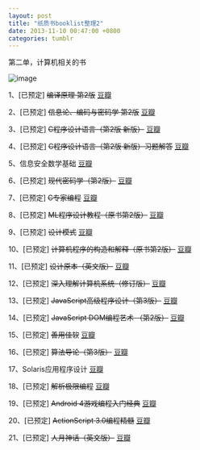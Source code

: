```yaml
---
layout: post
title: "纸质书booklist整理2"
date: 2013-11-10 00:47:00 +0800
categories: tumblr
---
```


第二单，计算机相关的书

![image](http://68.media.tumblr.com/b15b0bd6710950a931ea2fcb2b91bf62/tumblr_inline_mvzskzdMWE1s192y8.jpg)

1、[已预定] <strike>编译原理 第2版</strike> [豆瓣](http://book.douban.com/subject/3296317/)

2、[已预定] <strike>信息论、编码与密码学 第2版</strike> [豆瓣](http://book.douban.com/subject/4916425/)

3、[已预定] <strike>C程序设计语言（第2版 新版）</strike> [豆瓣](http://book.douban.com/subject/1139336/)

4、[已预定] <strike>C程序设计语言（第2版 新版）习题解答</strike> [豆瓣](http://book.douban.com/subject/1138919/)

5、信息安全数学基础 [豆瓣](http://book.douban.com/subject/1935447/)

6、[已预定] <strike>现代密码学（第2版）</strike> [豆瓣](http://book.douban.com/subject/2057795/)

7、[已预定] <strike>C专家编程</strike> [豆瓣](http://book.douban.com/subject/2377310/)

8、[已预定] <strike>ML程序设计教程（原书第2版）</strike> [豆瓣](http://book.douban.com/subject/1316040/)

9、[已预定] <strike>设计模式</strike> [豆瓣](http://book.douban.com/subject/1052241/)

10、[已预定] <strike>计算机程序的构造和解释（原书第2版）</strike> [豆瓣](http://book.douban.com/subject/1148282/)

11、[已预定] <strike>设计原本（英文版）</strike> [豆瓣](http://book.douban.com/subject/5383253/)

12、[已预定] <strike>深入理解计算机系统（修订版）</strike> [豆瓣](http://book.douban.com/subject/1230413/)

13、[已预定] <strike>JavaScript高级程序设计（第3版）</strike> [豆瓣](http://book.douban.com/subject/10546125/)

14、[已预定] <strike>JavaScript DOM编程艺术 （第2版）</strike> [豆瓣](http://book.douban.com/subject/6038371/)

15、[已预定] <strike>善用佳软</strike> [豆瓣](http://book.douban.com/subject/24152664/)

16、[已预定] <strike>算法导论（第3版）</strike> [豆瓣](http://book.douban.com/subject/1885170/)

17、Solaris应用程序设计 [豆瓣](http://book.douban.com/subject/3119957/)

18、[已预定] <strike>解析极限编程</strike> [豆瓣](http://book.douban.com/subject/1127939/)

19、[已预定] <strike>Android 4游戏编程入门经典</strike> [豆瓣](http://book.douban.com/subject/20368754/)

20、[已预定] <strike>ActionScript 3.0编程精髓</strike> [豆瓣](http://book.douban.com/subject/3102069/)

21、[已预定] <strike>人月神话（英文版）</strike> [豆瓣](http://book.douban.com/subject/4908230/)
